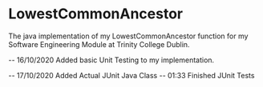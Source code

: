 # LowestCommonAncestor

The java implementation of my LowestCommonAncestor function for my Software Engineering Module
at Trinity College Dublin.

-- 16/10/2020
Added basic Unit Testing to my implementation.

-- 17/10/2020
Added Actual JUnit Java Class
-- 01:33 Finished JUnit Tests 